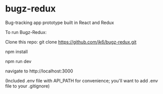 # bugz-redux

Bug-tracking app prototype built in React and Redux

To run Bugz-Redux:

Clone this repo: git clone https://github.com/jk6/bugz-redux.git

npm install

npm run dev

navigate to http://localhost:3000

(Included .env file with API_PATH for convenience; you'll want to add .env file to your .gitignore)
